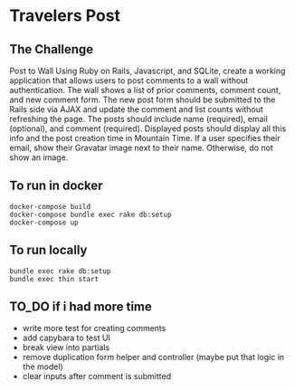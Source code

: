 # Travelers Post

## The Challenge
Post to Wall
Using Ruby on Rails, Javascript, and SQLite, create a working application that allows users to post comments to a wall without authentication. The wall shows a list of prior comments, comment count, and new comment form.
The new post form should be submitted to the Rails side via AJAX and update the comment and list counts without refreshing the page. The posts should include name (required), email (optional), and comment (required). Displayed posts should display all this info and the post creation time in Mountain Time. If a user specifies their email, show their Gravatar image next to their name. Otherwise, do not show an image.

## To run in docker

```
docker-compose build
docker-compose bundle exec rake db:setup
docker-compose up
```

## To run locally

```
bundle exec rake db:setup
bundle exec thin start
```

## TO_DO if i had more time
- write more test for creating comments
- add capybara to test UI
- break view into partials
- remove duplication form helper and controller (maybe put that logic in the model)
- clear inputs after comment is submitted
